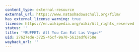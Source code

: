 ```yaml
---
content_type: external-resource
external_url: https://www.natashadowschull.org/film/
has_external_license_warning: true
license: https://en.wikipedia.org/wiki/All_rights_reserved
status: ''
title: '*BUFFET: All You Can Eat Las Vegas*'
uid: 27627ede-3725-45cf-9a70-5613adf6758e
wayback_url: ''
---
```

